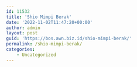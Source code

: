 ```yaml
---
id: 11532
title: 'Shio Mimpi Berak'
date: '2022-11-02T11:47:20+00:00'
author: admin
layout: post
guid: 'https://bos.awn.biz.id/shio-mimpi-berak/'
permalink: /shio-mimpi-berak/
categories:
    - Uncategorized
---
```


